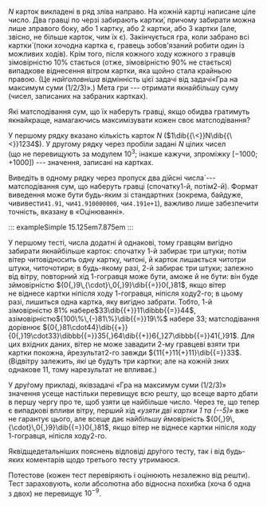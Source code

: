 $N$ карток викладені в ряд зліва направо. На кожній картці написане ціле
число. Два гравці по черзі забирають картки́, причому забирати можна лише
зправого боку, або 1 картку, або 2 картки, або 3 картки (але, звісно,
не більше карток, чим їх є). Закінчується гра, коли забрано всі картки́
(поки хочодна картка є, гравець зобов'язаний робити один із можливих
ходів). Крім того, після кожного ходу кожного з гравців зімовірністю 10%
стається (отже, зімовірністю 90% не стається) випадкове віднесення
вітром картки, яка щойно стала крайньою правою. (Це *найголовніша*
відмінність цієї задачі від задачі«Гра на максимум суми (1/2/3)».) Мета
гри --- отримати якнайбільшу суму (чисел, записаних на забраних
картках).

Які матсподівання сум, що їх наберуть гравці, якщо обидва гратимуть
якнайкраще, намагаючись максимізувати кожен своє матсподівання?

У першому рядку вказано кількість карток $N$
($1\dib{{\<}}N\dib{{\<}}1234$). У другому рядку через пробіли задані $N$
цілих чисел (що не перевищують за модулем $10^3$; інакше кажучи,
зпроміжку $[-1000; +1000]$) --- значення, записані на картках.

Виведіть в одному рядку через пропуск два дійсні числа́ --- матсподівання
сум, що наберуть гравці (спочатку1-й, потім2-й). Формат виведення може
бути будь-яким зі стандартних (зокрема, байдуже, чививести`41.91`,
чи`41.910000000`, чи`4.191e+1`), важливо лише забезпечити точність,
вказану в «Оцінюванні».

::: exampleSimple
15.125em7.875em
:::

У першому тесті, числа додатні й однакові, тому гравцям вигідно забирати
якнайбільше карток: спочатку 1-й забирає три штуки; потім вітер
читовідносить одну картку, читоні, й карток лишається читотри штуки,
читочотири; в будь-якому разі, 2-й забирає три штуки; залежно від вітру,
повторний хід 1-гогравця може бути, аможе й не бути: він буде
зймовірністю ${0{,}9\,{\cdot}\,0{,}9}\dib{{=}}0{,}81$, якщо вітер
не віднесе картки ніпісля ходу 1-гогравця, ніпісля ходу2-го; в цьому
разі, лишиться одна картка, яку вигідно забрати. Тобто, 1-й
зімовірністю $81\%$ набере$33\dib{{+}}11\dibbb{{=}}44$,
азімовірністю${100\%\,{-}81\%}\dib{{=}}19\%$ набере $33$; матсподівання
дорівнює
${0{,}81\cdot44}\dib{{+}}{0{,}19\cdot33}\dibbb{{=}}35{,}64\dib{{+}}6{,}27\dibbb{{=}}41{,}91$.
Для цих вхідних даних, вітер не може завадити 2-му гравцеві взяти три
картки покожна, йрезультат2-го завжди ${11{+}11{+}11}\dib{{=}}33$.
(Відвітру залежить, *які* це будуть три картки; але на кожній зних
однакове 11, тому нарезультат не впливає.)

У дру́гому прикладі, яківзадачі «Гра на максимум суми (1/2/3)» значення
усеще настільки перевищує всю решту, що всеще варто дбати в першу чергу
про те, щоб узяти це найбільше число. Через те, що тепер є випадкові
впливи вітру, перший хід *«узяти дві картки 1 та (--5)»* вже не гарантує
цього, але всеще дає найбільшу ймовірність
${0{,}9\,{\cdot}\,0{,}9}\dib{{=}}0{,}81$, якщо вітер не віднесе картки
ніпісля ходу 1-гогравця, ніпісля ходу2-го.

Яквідщедетальніших пояснень відповіді дру́гого тесту, так і від будь-яких
коментарів щодо третього тесту утримаюся.

Потестове (кожен тест перевіряють і оцінюють незалежно від решти). Тест
зараховують, коли абсолютна або відносна похибка (хоча б одна з двох)
не перевищує $10^{-9}$.
